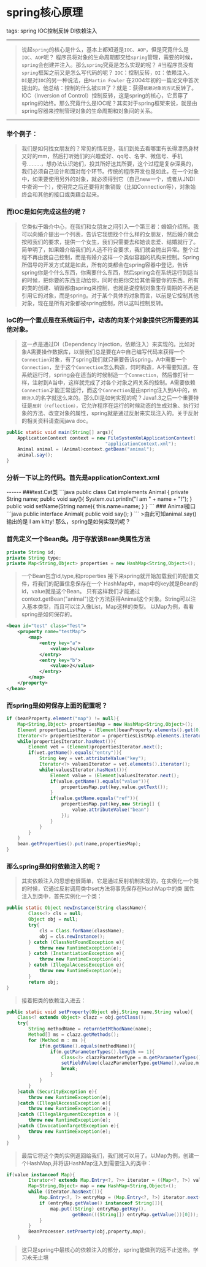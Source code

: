 # spring核心原理

tags: spring IOC控制反转 DI依赖注入

------
>说起`spring`的核心是什么，基本上都知道是`IOC`、`AOP`，但是究竟什么是`IOC`、`AOP`呢？
程序员将对象的生命周期都交给`spring`管理，需要的时候，`spring`会创建并注入。那么`spring`究竟是怎么实现的呢？
#当程序员没有`spring`框架之前又是怎么写代码的呢？
>`IOC`：控制反转，`DI`：依赖注入。
`DI`是对`IOC`的另一种说法，由`Martin Fowler` 在2004年初的一篇论文中首次提出的。他总结：控制的什么被`反转`了？就是：获得`依赖对象的方式`反转了。
IOC（Inversion of Control）控制反转，这是spring的核心，它贯穿了spring的始终。那么究竟什么是IOC呢？其实对于spring框架来说，就是由spring容器来控制管理对象的生命周期和对象间的关系。

------
### 举个例子：	
>我们是如何找女朋友的？常见的情况是，我们到处去看哪里有长得漂亮身材又好的mm，然后打听她们的兴趣爱好、qq号、名字、微信号、手机号………，想办法认识她们，投其所好送其所要，这个过程是复杂深奥的，我们必须自己设计和面对每个环节。传统的程序开发也是如此，在一个对象中，如果要使用另外的对象，就必须得到它（自己new一个，或者从JNDI中查询一个），使用完之后还要将对象销毁（比如Connection等），对象始终会和其他的接口或类藕合起来。

### 而IOC是如何完成这些的呢？
>它类似于婚介中心，在我们和女朋友之间引入一个第三者：婚姻介绍所。我可以向婚介提出一个列表，告诉它我想找个什么样的女朋友，然后婚介就会按照我们的要求，提供一个女生，我们只需要去和她谈恋爱、结婚就行了。简单明了，如果婚介给我们的人选不符合要求，我们就会抛出异常。整个过程不再由我自己控制，而是有婚介这样一个类似容器的机构来控制。Spring所倡导的开发方式就是如此，所有的类都会在spring容器中登记，告诉spring你是个什么东西，你需要什么东西，然后spring会在系统运行到适当的时候，把你要的东西主动给你，同时也把你交给其他需要你的东西。所有的类的创建、销毁都由spring来控制，也就是说控制对象生存周期的不再是引用它的对象，而是spring。对于某个具体的对象而言，以前是它控制其他对象，现在是所有对象都被spring控制，所以这叫控制反转。

### IoC的一个重点是在系统运行中，动态的向某个对象提供它所需要的其他对象。
>这一点是通过DI（Dependency Injection，依赖注入）来实现的。比如对象A需要操作数据库，以前我们总是要在A中自己编写代码来获得一个`Connection`对象，有了spring我们就只需要告诉spring，A中需要一个`Connection`，至于这个`Connection`怎么构造，何时构造，A不需要知道。在系统运行时，spring会在适当的时候制造一个`Connection`，然后像打针一样，注射到A当中，这样就完成了对各个对象之间关系的控制。A需要依赖`Connection`才能正常运行，而这个`Connection`是由spring注入到A中的，`依赖注入`的名字就这么来的。那么DI是如何实现的呢？Java1.3之后一个重要特征是`反射（reflection）`，它允许程序在运行的时候动态的生成对象、执行对象的方法、改变对象的属性，spring就是通过反射来实现注入的。关于反射的相关资料请查阅java doc。
```java
public static void main(String[] args){
	ApplicationContext context = new FileSystemXmlApplicationContext(
									"applicationContext.xml");
	Animal animal = (Animal)context.getBean("animal");
	animal.say();
}
```
### 分析一下以上的代码。首先是applicationContext.xml
<bean id="animal" class="test.Cat">
		<property name="name" value="kitty">
</bean>
------
###test.Cat类
```java
public class Cat implements Animal {
	private String name;
	public void say(){
		System.out.println("I am " + name + "!");
	}
	public void setName(String name){
		this.name=name;
	}
}
```
### Animal接口
```java
public interface Animal{
	public void say();
}
```
>由此可知animal.say()输出的是 I am kitty!
那么，spring是如何实现的呢？

### 首先定义一个Bean类。用于存放该Bean类属性方法
```java
private String id;
private String type;
private Map<String,Object> properties = new HashMap<String,Object>();
```
>一个Bean包含id,type,和properties
接下来spring就开始加载我们的配置文件，将我们的配置信息保存在一个 HashMap中，map中的key就是Bean的id，value就是这个Bean。
只有这样我们才能通过context.getBean("animal")这个方法获得Animal这个对象。String可以注入基本类型，而且可以注入像List，Map这样的类型。
以Map为例，看看spring是如何保存的。
```xml
<bean id="test" class="Test">
	<property name="testMap">
		<map>
			<entry key="a">
				<value>1</value>
			</entry>
			<entry key="b">
				<value>2</value>
			</entry>
		</map>
	</property>
</bean>
```

### 而spring是如何保存上面的配置呢？
```java
if (beanProperty.element("map") != null){
	Map<String,Object> propertiesMap = new HashMap<String,Object>();
	Element propertiesListMap = (Element)beanProperty.elements().get(0);
	Iterator<?> propertiesIterator = propertiesListMap.elements.iterator();
	while(propertiesIterator.hasNext()){
		Element vet = (Element)propertiesIterator.next();
		if(vet.getName().equals("entry")){
			String key = vet.attributeValue("key");
			Iterator<?> valuesIterator = vet.elements().iterator();
			while(valuesIterator.hasNext()){
				Element value = (Element)valuesIterator.next();
				if(value.getName().equals("value")){
					propertiesMap.put(key,value.getText());
				}
				if(value.getName.equals("ref")){
					propertiesMap.put(key,new String[] {
						value.attributeValue("bean")
					});
				}
			}
		}	
	}
	bean.getProperties().put(name,propertiesMap);
}
```

### 那么spring是如何依赖注入的呢？
>其实依赖注入的思想也很简单，它是通过反射机制实现的，在实例化一个类的时候，它通过反射调用类中set方法将事先保存在HashMap中的类
属性注入到类中，首先实例化一个类：
```java
public static Object newInstance(String className){
		Class<?> cls = null;
		Object obj = null;
		try{
			cls = Class.forName(className);
			obj = cls.newInstance();			
		} catch (ClassNotFoundException e){
			throw new RuntimeException(e);
		} catch (InstantiationException e){
			throw new RuntimeException(e);
		} catch (IllegalAccessException e){
			throw new RuntimeException(e);
		}
		return obj;
}
```
>接着把类的依赖注入进去：
```java
public static void setProperty(Object obj,String name,String value){
	Class<? extends Object> clazz = obj.getClass();
	try{
		String methodName = returnSetMthodName(name);
		Method[] ms = clazz.getMethods();
		for (Method m : ms ){
			if(m.getName().equals(methodName)){
				if(m.getParameterTypes().length == 1){
					Class<?> clazzParameterType = m.getParameterTypes()[0];
					setFieldValue(clazzParameterType.getName(),value,m,obj);
					break;
				}
			}
		}
	}catch (SecurityException e){
		throw new RuntimeException(e);
	}catch (IllegalAccessException e){
		throw new RuntimeException(e);
	}catch (IllegalArgumentException e ){
		throw new RuntimeException(e);
	}catch (InvocationTargetException e){
		throw new RuntimeException(e);
	}
}
```
>最后它将这个类的实例返回给我们，我们就可以用了。以Map为例，创建一个HashMap,并将该HashMap注入到需要注入的类中：
```java
if(value instanceof Map){
		Iterator<? extends Map.Entry<?, ?>> iterator = ((Map<?, ?>) value).entrySet().iterator();
		Map<String,Object> map = new HashMap<String,Object>();
		while (iterator.hasNext()){
			Map.Entry<?, ?> entryMap = (Map.Entry<?, ?>) iterator.next();
			if (entryMap.getValue() instanceof String[]){
				map.put((String) entryMap.getKey(),
						getBean(((String[]) entryMap.getValue())[0]));
			}
		}
		BeanProcesser.setProerty(obj,property,map);
	}
```
>这只是spring中最核心的依赖注入的部分，spring能做到的远不止这些。学习永无止境












